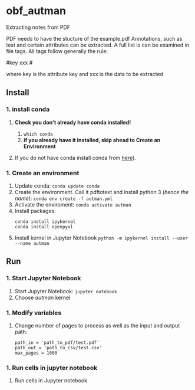 # obf_autman
Extracting notes from PDF

PDF needs to have the stucture of the example.pdf
Annotations, such as test and certain attributes can be extracted.
A full list is can be examined in file tags.
All tags follow generally the rule:

#key xxx #

where key is the attribute key and xxx is the data to be extracted


## Install

### 1. install conda
1. **Check you don't already have conda installed!**
    1. `which conda`
    1. **if you already have it installed, skip ahead to Create an Environment**

1. If you do not have conda install conda from [here](https://conda.io/miniconda.html)).

### 1. Create an environment
1. Update conda:
    `conda update conda`
1. Create the environment. Call it pdftotext and install python 3 (*hence the name*):
    `conda env create -f autman.yml`
1. Activate the enviroment:
    `conda activate autman`
1. Install packages:
    ```
    conda install ipykernel
    conda install openpyxl
    ```
1. Install kernel in Jupyter Notebook
    `python -m ipykernel install --user --name autman`

## Run

### 1. Start Jupyter Notebook
1. Start Jupyter Notebook:
    `jupyter notebook`
2. Choose *autman* kernel

### 1. Modify variables
1. Change number of pages to process as well as the input and output path:
    ```
    path_in = 'path_to_pdf/test.pdf'
    path_out = 'path_to_csv/test.csv'
    max_pages = 1000
    ```
    
### 1. Run cells in jupyter notebook
1. Run cells in Jupyter notebook
